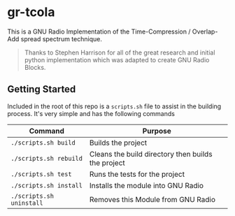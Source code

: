 # gr-tcola

This is a GNU Radio Implementation of the Time-Compression / Overlap-Add spread spectrum technique.

> Thanks to Stephen Harrison for all of the great research and initial python implementation which was adapted to create GNU Radio Blocks.


## Getting Started

Included in the root of this repo is a `scripts.sh` file to assist in the building process.  It's very simple and has the following commands

| Command | Purpose|
|-|-|
|`./scripts.sh build`| Builds the project |
|`./scripts.sh rebuild` | Cleans the build directory then builds the project |
|`./scripts.sh test` | Runs the tests for the project |
|`./scripts.sh install` | Installs the module into GNU Radio |
|`./scripts.sh uninstall` | Removes this Module from GNU Radio |

